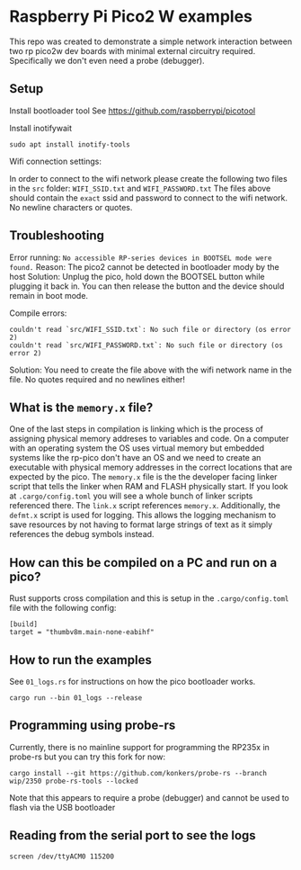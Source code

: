 # Raspberry Pi Pico2 W examples

This repo was created to demonstrate a simple network interaction between two rp pico2w dev boards with minimal external circuitry required. Specifically we don't even need a probe (debugger).

## Setup

Install bootloader tool
See https://github.com/raspberrypi/picotool

Install inotifywait
```
sudo apt install inotify-tools
```

Wifi connection settings:

In order to connect to the wifi network please create the following two files in the `src` folder:
`WIFI_SSID.txt` and `WIFI_PASSWORD.txt`
The files above should contain the `exact` ssid and password to connect to the wifi network. No newline characters or quotes.

## Troubleshooting

Error running:
`No accessible RP-series devices in BOOTSEL mode were found.`
Reason: The pico2 cannot be detected in bootloader mody by the host
Solution: Unplug the pico, hold down the BOOTSEL button while plugging it back in. You can then release the button and the device should remain in boot mode.

Compile errors:
```
couldn't read `src/WIFI_SSID.txt`: No such file or directory (os error 2)
couldn't read `src/WIFI_PASSWORD.txt`: No such file or directory (os error 2)
```
Solution: You need to create the file above with the wifi network name in the file. No quotes required and no newlines either!

## What is the `memory.x` file? 

One of the last steps in compilation is linking which is the process of assigning physical memory addreses to variables and code.
On a computer with an operating system the OS uses virtual memory but embedded systems like the rp-pico don't have an OS 
and we need to create an executable with physical memory addresses in the correct locations that are expected by the pico. 
The `memory.x` file is the the developer facing linker script that tells the linker when RAM and FLASH physically start. 
If you look at `.cargo/config.toml` you will see a whole bunch of linker scripts referenced there. The `link.x` script references `memory.x`. 
Additionally, the `defmt.x` script is used for logging. This allows the logging mechanism to save resources by not having to format large strings of text as it simply references the debug symbols instead.

## How can this be compiled on a PC and run on a pico?

Rust supports cross compilation and this is setup in the `.cargo/config.toml` file with the following config:

```
[build]
target = "thumbv8m.main-none-eabihf" 
```

## How to run the examples

See `01_logs.rs` for instructions on how the pico bootloader works.


```
cargo run --bin 01_logs --release
```

## Programming using probe-rs

Currently, there is no mainline support for programming the RP235x in probe-rs but you can try this fork for now:

```
cargo install --git https://github.com/konkers/probe-rs --branch wip/2350 probe-rs-tools --locked
```
Note that this appears to require a probe (debugger) and cannot be used to flash via the USB bootloader

## Reading from the serial port to see the logs

```
screen /dev/ttyACM0 115200
```
